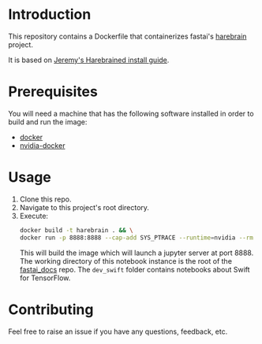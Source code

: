 # Introduction

This repository contains a Dockerfile that containerizes fastai's [harebrain](https://forums.fast.ai/t/about-the-harebrain-category/36672) project.

It is based on [Jeremy's Harebrained install guide](https://forums.fast.ai/t/jeremys-harebrained-install-guide/43814/9).

# Prerequisites
You will need a machine that has the following software installed in order to build and run the image:
* [docker](https://docs.docker.com/install/)
* [nvidia-docker](https://github.com/NVIDIA/nvidia-docker)

# Usage

1. Clone this repo.
2. Navigate to this project's root directory.
3. Execute:
    ```bash
    docker build -t harebrain . && \
    docker run -p 8888:8888 --cap-add SYS_PTRACE --runtime=nvidia --rm harebrain
    
    ```
    This will build the image which will launch a jupyter server at port 8888. The
    working directory of this notebook instance is the root of the [fastai_docs](https://github.com/fastai/fastai_docs) repo.
    The `dev_swift` folder contains notebooks about Swift for TensorFlow.
# Contributing
Feel free to raise an issue if you have any questions, feedback, etc.